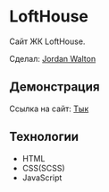 # LoftHouse

Сайт ЖК LoftHouse.

Сделал: <a href="https://github.com/1JordanWalton1">Jordan Walton</a>

## Демонстрация

Ссылка на сайт: <a target="_blank" href="https://1jordanwalton1.github.io/LoftHouse/home.html">Тык</a>

## Технологии

- HTML
- CSS(SCSS)
- JavaScript
